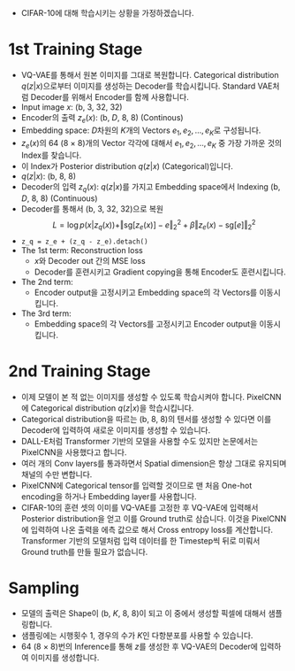 - CIFAR-10에 대해 학습시키는 상황을 가정하겠습니다.

# 1st Training Stage
- VQ-VAE를 통해서 원본 이미지를 그대로 복원합니다. Categorical distribution $q(z \vert x)$으로부터 이미지를 생성하는 Decoder를 학습시킵니다. Standard VAE처럼 Decoder를 위해서 Encoder를 함께 사용합니다.
- Input image $x$: (b, 3, 32, 32)
- Encoder의 출력 $z_{e}(x)$: (b, $D$, 8, 8) (Continous)
- Embedding space: $D$차원의 $K$개의 Vectors $e_{1}, e_{2}, \ldots, e_{K}$로 구성됩니다.
- $z_{e}(x)$의 64 (8 × 8)개의 Vector 각각에 대해서 $e_{1}, e_{2}, \ldots, e_{K}$ 중 가장 가까운 것의 Index를 찾습니다.
- 이 Index가 Posterior distribution $q(z \vert x)$ (Categorical)입니다.
- $q(z \vert x)$: (b, 8, 8)
- Decoder의 입력 $z_{q}(x)$: $q(z \vert x)$를 가지고 Embedding space에서 Indexing (b, $D$, 8, 8) (Continuous)
- Decoder를 통해서 (b, 3, 32, 32)으로 복원
$$L = \log p(x \vert z_{q}(x)) + \Vert \text{sg}[z_{e}(x)] - e \Vert^{2}_{2} + \beta \Vert z_{e}(x) - \text{sg}[e] \Vert^{2}_{2}$$
- `z_q = z_e + (z_q - z_e).detach()`
- The 1st term: Reconstruction loss
    - $x$와 Decoder out 간의 MSE loss
    - Decoder를 훈련시키고 Gradient copying을 통해 Encoder도 훈련시킵니다.
- The 2nd term:
    - Encoder output을 고정시키고 Embedding space의 각 Vectors를 이동시킵니다.
- The 3rd term:
    - Embedding space의 각 Vectors를 고정시키고 Encoder output을 이동시킵니다.

# 2nd Training Stage
- 이제 모델이 본 적 없는 이미지를 생성할 수 있도록 학습시켜야 합니다. PixelCNN에 Categorical distribution $q(z \vert x)$을 학습시킵니다.
- Categorical distribution을 따르는 (b, 8, 8)의 텐서를 생성할 수 있다면 이를 Decoder에 입력하여 새로운 이미지를 생성할 수 있습니다.
- DALL-E처럼 Transformer 기반의 모델을 사용할 수도 있지만 논문에서는 PixelCNN을 사용했다고 합니다.
- 여러 개의 Conv layers를 통과하면서 Spatial dimension은 항상 그대로 유지되며 채널의 수만 변합니다.
- PixelCNN에 Categorical tensor를 입력할 것이므로 맨 처음 One-hot encoding을 하거나 Embedding layer를 사용합니다.
- CIFAR-10의 훈련 셋의 이미를 VQ-VAE를 고정한 후 VQ-VAE에 입력해서 Posterior distribution을 얻고 이를 Ground truth로 삼습니다. 이것을 PixelCNN에 입력하여 나온 출력을 에측 값으로 해서 Cross entropy loss를 계산합니다. Transformer 기반의 모델처럼 입력 데이터를 한 Timestep씩 뒤로 미뤄서 Ground truth를 만들 필요가 없습니다.

# Sampling
- 모델의 출력은 Shape이 (b, $K$, 8, 8)이 되고 이 중에서 생성할 픽셀에 대해서 샘플링합니다.
- 샘플링에는 시행횟수 1, 경우의 수가 $K$인 다항분포를 사용할 수 있습니다.
- 64 (8 × 8)번의 Inference를 통해 $z$를 생성한 후 VQ-VAE의 Decoder에 입력하여 이미지를 생성합니다.
